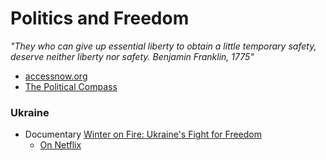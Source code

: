 # Politics and Freedom
_"They who can give up essential liberty to obtain a little temporary safety, deserve neither liberty nor safety. Benjamin Franklin, 1775"_

- [accessnow.org](https://www.accessnow.org/)
- [The Political Compass ](https://politicalcompass.org)

### Ukraine
- Documentary [Winter on Fire: Ukraine's Fight for Freedom](https://www.youtube.com/watch?v=yzNxLzFfR5w)
  - [On Netflix](https://www.netflix.com/title/80031666)

